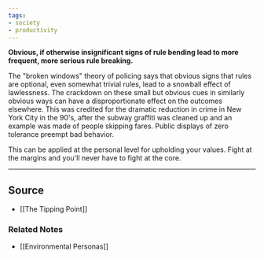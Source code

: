 ```yaml
---
tags:
- society
- productivity
---
```

**Obvious, if otherwise insignificant signs of rule bending lead to more frequent, more serious rule breaking.**

The "broken windows" theory of policing says that obvious signs that rules are optional, even somewhat trivial rules, lead to a snowball effect of lawlessness. The crackdown on these small but obvious cues in similarly obvious ways can have a disproportionate effect on the outcomes elsewhere. This was credited for the dramatic reduction in crime in New York City in the 90's, after the subway graffiti was cleaned up and an example was made of people skipping fares. Public displays of zero tolerance preempt bad behavior.

This can be applied at the personal level for upholding your values. Fight at the margins and you'll never have to fight at the core. 

---

## Source
- [[The Tipping Point]]

### Related Notes
- [[Environmental Personas]]